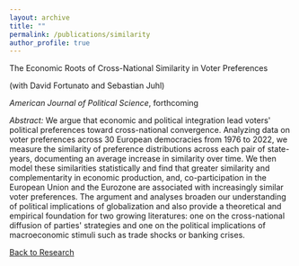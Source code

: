 ```yaml
---
layout: archive
title: ""
permalink: /publications/similarity
author_profile: true
---
```


The Economic Roots of Cross-National Similarity in Voter Preferences  

(with David Fortunato and Sebastian Juhl)  

*American Journal of Political Science*, forthcoming

*Abstract:* We argue that economic and political integration lead voters' political preferences toward cross-national convergence. Analyzing data on voter preferences across 30 European democracies from 1976 to 2022, we measure the similarity of preference distributions across each pair of state-years, documenting an average increase in similarity over time. We then model these similarities statistically and find that greater similarity and complementarity in economic production, and, co-participation in the European Union and the Eurozone are associated with increasingly similar voter preferences. The argument and analyses broaden our understanding of political implications of globalization and also provide a theoretical and empirical foundation for two growing literatures: one on the cross-national diffusion of parties' strategies and one on the political implications of macroeconomic stimuli such as trade shocks or banking crises.


[Back to Research](https://williamslaro.github.io/publications)
